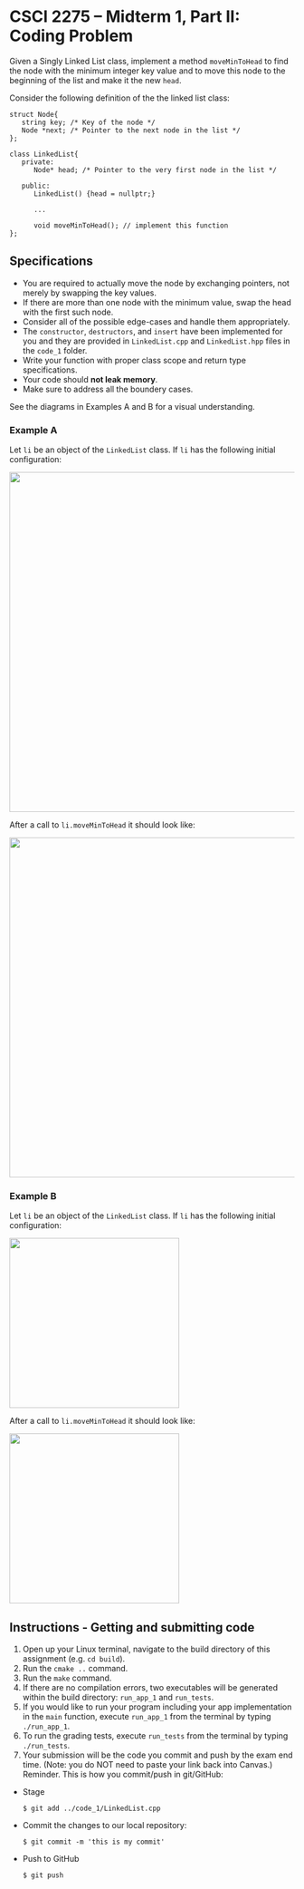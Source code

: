 # CSCI 2275 – Midterm 1, Part II: Coding Problem



Given a Singly Linked List class, implement a method `moveMinToHead` to find the node with the minimum integer key value and to move this node to the beginning of the list and make it the new `head`. 
 
Consider the following definition of the the linked list class: 
```
struct Node{
   string key; /* Key of the node */
   Node *next; /* Pointer to the next node in the list */
};

class LinkedList{
   private:
      Node* head; /* Pointer to the very first node in the list */

   public:
      LinkedList() {head = nullptr;}
      
      ...
      
      void moveMinToHead(); // implement this function
};
```

## Specifications
* You are required to actually move the node by exchanging pointers, not merely by swapping the key values.
* If there are more than one node with the minimum value, swap the head with the first such node.
* Consider all of the possible edge-cases and handle them appropriately.
* The `constructor`, `destructors`, and `insert` have been implemented for you and they are provided in `LinkedList.cpp` and `LinkedList.hpp` files in the `code_1` folder.
* Write your function with proper class scope and return type specifications.
* Your code should **not leak memory**.
* Make sure to address all the boundery cases.

See the diagrams in Examples A and B for a visual understanding. 

### Example A
Let `li` be an object of the `LinkedList` class. If `li` has the following initial configuration:

<img src="./images/ExampleA_before.png" width="600">

After a call to `li.moveMinToHead` it should look like:

<img src="./images/ExampleA_after.png" width="600">


### Example B
Let `li` be an object of the `LinkedList` class. If `li` has the following initial configuration:

<img src="./images/ExampleB.png" width="300">

After a call to `li.moveMinToHead` it should look like:

<img src="./images/ExampleB.png" width="300">

##  Instructions - Getting and submitting code

 1. Open up your Linux terminal, navigate to the build directory of this assignment (e.g. `cd build`).
 2. Run the `cmake ..` command.
 3. Run the `make` command.
 4. If there are no compilation errors, two executables will be generated within the build directory: `run_app_1` and `run_tests`.
 5. If you would like to run your program including your app implementation in the `main` function, execute `run_app_1` from the terminal by typing `./run_app_1`.
 6. To run the grading tests, execute `run_tests` from the terminal by typing `./run_tests`. 
 7. Your submission will be the code you commit and push by the exam end time. (Note: you do NOT need to paste your link back into Canvas.) Reminder. This is how you commit/push in git/GitHub:
 * Stage
     ```console
     $ git add ../code_1/LinkedList.cpp
     ```
 * Commit the changes to our local repository:
     ```console
     $ git commit -m 'this is my commit'
     ```
 * Push to GitHub 
     ```console
     $ git push
